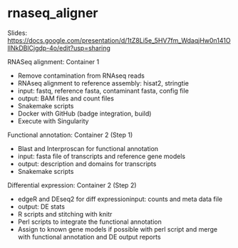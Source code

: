 # rnaseq_aligner

Slides: https://docs.google.com/presentation/d/1tZ8Li5e_5HV7fm_WdaqjHw0n141OIlNkDBlCjgdp-4o/edit?usp=sharing

RNASeq alignment: Container 1
* Remove contamination from RNAseq reads
* RNAseq alignment to reference assembly: hisat2, stringtie
* input: fastq, reference fasta, contaminant fasta, config file
* output: BAM files and count files
* Snakemake scripts
* Docker with GitHub (badge integration, build)
* Execute with Singularity

Functional annotation: Container 2 (Step 1)
* Blast and Interproscan for functional annotation
* input: fasta file of transcripts and reference gene models
* output: description and domains for transcripts
* Snakemake scripts

Differential expression: Container 2 (Step 2)
* edgeR and DEseq2 for diff expressioninput: counts and meta data file
* output: DE stats
* R scripts and stitching with knitr
* Perl scripts to integrate the functional annotation
* Assign to known gene models if possible with perl script and merge with functional annotation and DE output reports
